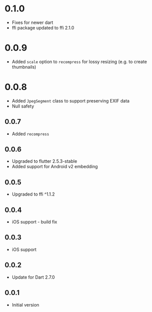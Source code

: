 # 0.1.0

* Fixes for newer dart
* ffi package updated to ffi 2.1.0

# 0.0.9

* Added `scale` option to `recompress` for lossy resizing (e.g. to create thumbnails)

# 0.0.8

* Added `JpegSegment` class to support preserving EXIF data
* Null safety

## 0.0.7

* Added `recompress`

## 0.0.6

* Upgraded to flutter 2.5.3-stable
* Added support for Android v2 embedding

## 0.0.5

* Upgraded to ffi ^1.1.2


## 0.0.4

* iOS support - build fix

## 0.0.3

* iOS support

## 0.0.2

* Update for Dart 2.7.0

## 0.0.1

* Initial version
